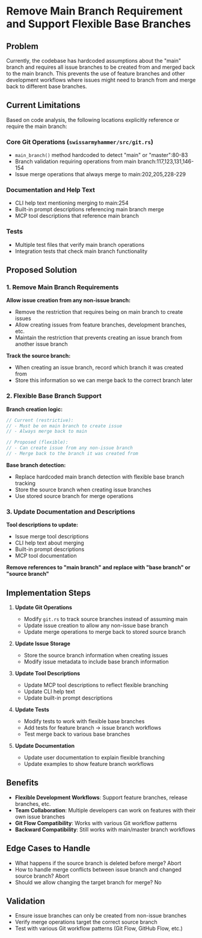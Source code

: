 # Remove Main Branch Requirement and Support Flexible Base Branches

## Problem

Currently, the codebase has hardcoded assumptions about the "main" branch and requires all issue branches to be created from and merged back to the main branch. This prevents the use of feature branches and other development workflows where issues might need to branch from and merge back to different base branches.

## Current Limitations

Based on code analysis, the following locations explicitly reference or require the main branch:

### Core Git Operations (`swissarmyhammer/src/git.rs`)
- `main_branch()` method hardcoded to detect "main" or "master":80-83
- Branch validation requiring operations from main branch:117,123,131,146-154  
- Issue merge operations that always merge to main:202,205,228-229

### Documentation and Help Text
- CLI help text mentioning merging to main:254
- Built-in prompt descriptions referencing main branch merge
- MCP tool descriptions that reference main branch

### Tests
- Multiple test files that verify main branch operations
- Integration tests that check main branch functionality

## Proposed Solution

### 1. Remove Main Branch Requirements

**Allow issue creation from any non-issue branch:**
- Remove the restriction that requires being on main branch to create issues
- Allow creating issues from feature branches, development branches, etc.
- Maintain the restriction that prevents creating an issue branch from another issue branch

**Track the source branch:**
- When creating an issue branch, record which branch it was created from
- Store this information so we can merge back to the correct branch later

### 2. Flexible Base Branch Support

**Branch creation logic:**
```rust
// Current (restrictive):
// - Must be on main branch to create issue
// - Always merge back to main

// Proposed (flexible):
// - Can create issue from any non-issue branch
// - Merge back to the branch it was created from
```

**Base branch detection:**
- Replace hardcoded main branch detection with flexible base branch tracking
- Store the source branch when creating issue branches
- Use stored source branch for merge operations

### 3. Update Documentation and Descriptions

**Tool descriptions to update:**
- Issue merge tool descriptions
- CLI help text about merging
- Built-in prompt descriptions
- MCP tool documentation

**Remove references to "main branch" and replace with "base branch" or "source branch"**

## Implementation Steps

1. **Update Git Operations**
   - Modify `git.rs` to track source branches instead of assuming main
   - Update issue creation to allow any non-issue base branch
   - Update merge operations to merge back to stored source branch

2. **Update Issue Storage**
   - Store the source branch information when creating issues
   - Modify issue metadata to include base branch information

3. **Update Tool Descriptions**
   - Update MCP tool descriptions to reflect flexible branching
   - Update CLI help text
   - Update built-in prompt descriptions

4. **Update Tests**
   - Modify tests to work with flexible base branches
   - Add tests for feature branch → issue branch workflows
   - Test merge back to various base branches

5. **Update Documentation**
   - Update user documentation to explain flexible branching
   - Update examples to show feature branch workflows

## Benefits

- **Flexible Development Workflows**: Support feature branches, release branches, etc.
- **Team Collaboration**: Multiple developers can work on features with their own issue branches
- **Git Flow Compatibility**: Works with various Git workflow patterns
- **Backward Compatibility**: Still works with main/master branch workflows

## Edge Cases to Handle

- What happens if the source branch is deleted before merge? Abort
- How to handle merge conflicts between issue branch and changed source branch? Abort
- Should we allow changing the target branch for merge? No

## Validation

- Ensure issue branches can only be created from non-issue branches
- Verify merge operations target the correct source branch
- Test with various Git workflow patterns (Git Flow, GitHub Flow, etc.)